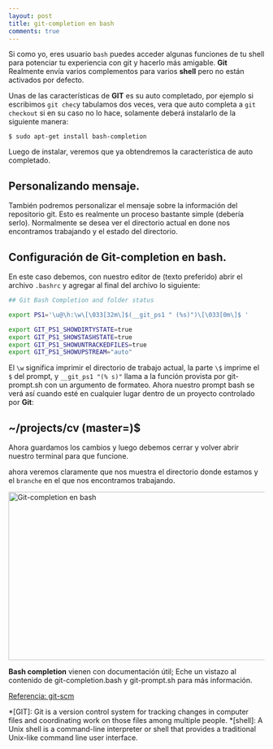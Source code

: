 ```yaml
---
layout: post
title: git-completion en bash
comments: true
---
```

Si como yo, eres usuario `bash` puedes acceder algunas funciones de tu shell para potenciar tu experiencia con git y hacerlo más amigable. **Git** Realmente envía varios complementos para varios **shell** pero no están activados por defecto.

Unas de las características de **GIT** es su auto completado, por ejemplo si escribimos `git chec`y tabulamos dos veces, vera que auto completa a `git checkout` si en su caso no lo hace, solamente deberá instalarlo de la siguiente manera:

```
$ sudo apt-get install bash-completion
```
Luego de instalar, veremos que ya obtendremos la característica de auto completado.

## Personalizando mensaje.

También podremos personalizar el mensaje sobre la información del repositorio git. Esto es realmente un proceso bastante simple (debería serlo).
Normalmente se desea ver el directorio actual en done nos encontramos trabajando y el estado del directorio.

## Configuración de Git-completion en bash.

En este caso debemos, con nuestro editor de (texto preferido) abrir el archivo `.bashrc` y agregar al final del archivo lo siguiente:

```bash
## Git Bash Completion and folder status

export PS1='\u@\h:\w\[\033[32m\]$(__git_ps1 " (%s)")\[\033[0m\]$ '

export GIT_PS1_SHOWDIRTYSTATE=true
export GIT_PS1_SHOWSTASHSTATE=true
export GIT_PS1_SHOWUNTRACKEDFILES=true
export GIT_PS1_SHOWUPSTREAM="auto"

```

El `\w` significa imprimir el directorio de trabajo actual, la parte `\$` imprime el `$` del prompt, y `__git_ps1 "(% s)"` llama a la función provista por git-prompt.sh con un argumento de formateo. Ahora nuestro prompt bash se verá así cuando esté en cualquier lugar dentro de un proyecto controlado por **Git**:

## ~/projects/cv (master=)$

Ahora guardamos los cambios y luego debemos cerrar y volver abrir nuestro terminal para que funcione.

ahora veremos claramente que nos muestra el directorio donde estamos y el `branche` en el que nos encontramos trabajando.

<img class=" wp-image-395" src="https://lordvalor.com/wp-content/uploads/2018/06/git-completion-300x163.png" alt="Git-completion en bash" width="596" height="331" /> 

**Bash completion** vienen con documentación útil; Eche un vistazo al contenido de git-completion.bash y git-prompt.sh para más información.

[Referencia: git-scm ](https://www.git-scm.com/book/en/v2/Appendix-A%3A-Git-in-Other-Environments-Git-in-Bash)

*[GIT]: Git is a version control system for tracking changes in computer files and coordinating work on those files among multiple people.
*[shell]: A Unix shell is a command-line interpreter or shell that provides a traditional Unix-like command line user interface.
